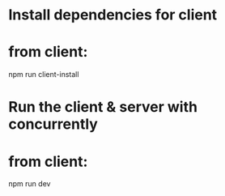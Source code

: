 # Install dependencies for client

# from client:

npm run client-install

# Run the client & server with concurrently

# from client:

npm run dev
